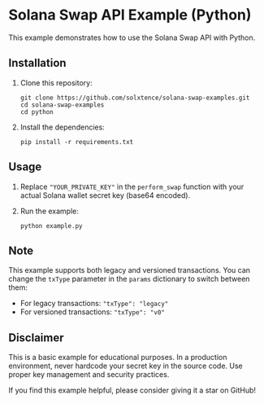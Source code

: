 # Solana Swap API Example (Python)

This example demonstrates how to use the Solana Swap API with Python.

## Installation

1. Clone this repository:
   ```
   git clone https://github.com/solxtence/solana-swap-examples.git
   cd solana-swap-examples
   cd python
   ```

2. Install the dependencies:
   ```
   pip install -r requirements.txt
   ```

## Usage

1. Replace `"YOUR_PRIVATE_KEY"` in the `perform_swap` function with your actual Solana wallet secret key (base64 encoded).

2. Run the example:
   ```
   python example.py
   ```

## Note

This example supports both legacy and versioned transactions. You can change the `txType` parameter in the `params` dictionary to switch between them:

- For legacy transactions: `"txType": "legacy"`
- For versioned transactions: `"txType": "v0"`

## Disclaimer

This is a basic example for educational purposes. In a production environment, never hardcode your secret key in the source code. Use proper key management and security practices.

If you find this example helpful, please consider giving it a star on GitHub!